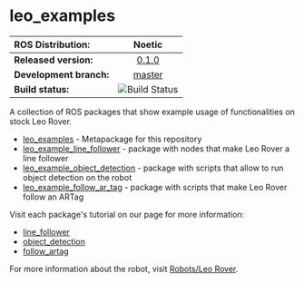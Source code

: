 # leo_examples


| ROS Distribution: | Noetic |
|:---|:---:|
| **Released version:** | [0.1.0] |
| **Development branch:** | [master] |
| **Build status:** | ![Build Status](https://build.ros.org/job/Ndev__leo_examples__ubuntu_focal_amd64/badge/icon) |

A collection of ROS packages that show example usage of functionalities on stock Leo Rover.

* [leo_examples] - Metapackage for this repository
* [leo_example_line_follower] - package with nodes that make Leo Rover a line follower
* [leo_example_object_detection] - package with scripts that allow to run object detection on the robot
* [leo_example_follow_ar_tag] - package with scripts that make Leo Rover follow an ARTag

Visit each package's tutorial on our page for more information:
* [line_follower]
* [object_detection]
* [follow_artag]
  
For more information about the robot, visit [Robots/Leo Rover].


[master]: https://github.com/LeoRover/leo_examples/tree/master
[Robots/Leo Rover]: http://wiki.ros.org/Robots/Leo%20Rover
[leo_example_line_follower]: http://wiki.ros.org/leo_example_line_follower
[line_follower]: https://www.leorover.tech/integrations/line-follower
[leo_example_object_detection]: http://wiki.ros.org/leo_example_object_detection
[object_detection]: https://www.leorover.tech/integrations/object-detection
[leo_example_follow_ar_tag]:  http://wiki.ros.org/leo_example_follow_ar_tag
[follow_artag]: https://www.leorover.tech/integrations/follow-artag
[0.1.0]: https://github.com/LeoRover/leo_examples/tree/0.1.0
[leo_examples]: http://wiki.ros.org/leo_examples
